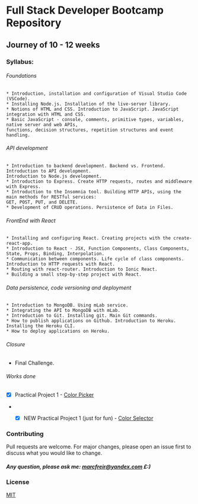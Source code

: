 # Full Stack Developer Bootcamp Repository

## Journey of 10 - 12 weeks

### Syllabus:

###### Foundations

```
* Introduction, installation and configuration of Visual Studio Code (VSCode).
* Installing Node.js. Installation of the live-server library.
* Notions of HTML and CSS. Introduction to JavaScript. JavaScript integration with HTML and CSS.
* Basic JavaScript - console, comments, primitive types, variables, native server and web APIs,
functions, decision structures, repetition structures and event handling.

```

###### API development

```
* Introduction to backend development. Backend vs. Frontend. Introduction to API development.
Introduction to Node.js development.
* Introduction to Express. Create HTTP requests, routes and middleware with Express.
* Introduction to the Insomnia tool. Building HTTP APIs, using the main methods for RESTful services:
GET, POST, PUT, and DELETE.
* Development of CRUD operations. Persistence of Data in Files.

```

###### FrontEnd with React

```
* Installing and configuring React. Creating projects with the create-react-app.
* Introduction to React - JSX, Function Components, Class Components, State, Props, Binding, Interpolation.
* Communication between components. Life cycle of class components. Introduction to HTTP requests with React.
* Routing with react-router. Introduction to Ionic React.
* Building a small step-by-step project with React.

```

###### Data persistence, code versioning and deployment

```
* Introduction to MongoDB. Using mLab service.
* Integrating the API to MongoDB with mLab.
* Introduction to Git. Installing git. Main Git commands.
* How to publish applications on Github. Introduction to Heroku. Installing the Heroku CLI.
* How to deploy applications on Heroku.

```

###### Closure

* Final Challenge.

###### Works done

* [X] Practical Project 1 - [Color Picker](https://github.com/marcfreir/Bootcamp-Fullstack/tree/master/Project_1)

* * [X] NEW Practical Project 1 (just for fun) - [Color Selector](https://github.com/marcfreir/Bootcamp-Fullstack/tree/master/Project_1)



### Contributing
Pull requests are welcome. For major changes, please open an issue first to discuss what you would like to change.

##### Any question, please ask me: marcfreir@yandex.com £:)

### License
[MIT](https://github.com/marcfreir/Bootcamp-Fullstack/blob/master/LICENSE)
